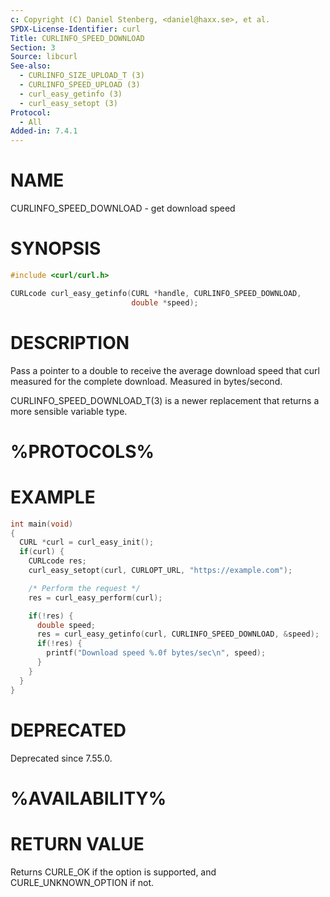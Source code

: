 ```yaml
---
c: Copyright (C) Daniel Stenberg, <daniel@haxx.se>, et al.
SPDX-License-Identifier: curl
Title: CURLINFO_SPEED_DOWNLOAD
Section: 3
Source: libcurl
See-also:
  - CURLINFO_SIZE_UPLOAD_T (3)
  - CURLINFO_SPEED_UPLOAD (3)
  - curl_easy_getinfo (3)
  - curl_easy_setopt (3)
Protocol:
  - All
Added-in: 7.4.1
---
```


# NAME

CURLINFO_SPEED_DOWNLOAD - get download speed

# SYNOPSIS

~~~c
#include <curl/curl.h>

CURLcode curl_easy_getinfo(CURL *handle, CURLINFO_SPEED_DOWNLOAD,
                           double *speed);
~~~

# DESCRIPTION

Pass a pointer to a double to receive the average download speed that curl
measured for the complete download. Measured in bytes/second.

CURLINFO_SPEED_DOWNLOAD_T(3) is a newer replacement that returns a more
sensible variable type.

# %PROTOCOLS%

# EXAMPLE

~~~c
int main(void)
{
  CURL *curl = curl_easy_init();
  if(curl) {
    CURLcode res;
    curl_easy_setopt(curl, CURLOPT_URL, "https://example.com");

    /* Perform the request */
    res = curl_easy_perform(curl);

    if(!res) {
      double speed;
      res = curl_easy_getinfo(curl, CURLINFO_SPEED_DOWNLOAD, &speed);
      if(!res) {
        printf("Download speed %.0f bytes/sec\n", speed);
      }
    }
  }
}
~~~

# DEPRECATED

Deprecated since 7.55.0.

# %AVAILABILITY%

# RETURN VALUE

Returns CURLE_OK if the option is supported, and CURLE_UNKNOWN_OPTION if not.
